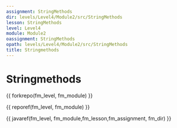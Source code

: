 ```yaml
---
assignment: StringMethods
dir: levels/Level4/Module2/src/StringMethods
lesson: StringMethods
level: Level4
module: Module2
oassignment: StringMethods
opath: levels/Level4/Module2/src/StringMethods
title: Stringmethods
---
```

# Stringmethods

{{ forkrepo(fm_level, fm_module) }}

{{ reporef(fm_level, fm_module) }}




{{ javaref(fm_level, fm_module,fm_lesson,fm_assignment, fm_dir) }}

